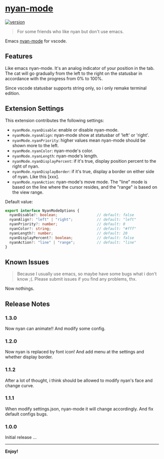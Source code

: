 # [nyan-mode](https://github.com/zakudriver/nyan-mode-vscode)

<a href="https://github.com/zakudriver/nyan-mode-vscode">
  <img alt="version" src="https://vsmarketplacebadge.apphb.com/version-short/zakudriver.nyan-mode.svg" />
</a>

>For some friends who like nyan but don't use emacs.

Emacs [nyan-mode](https://github.com/TeMPOraL/nyan-mode) for vscode.

## Features

Like emacs nyan-mode. It's an analog indicator of your position in the tab. The cat will go gradually from the left to the right on the statusbar in accordance with the progress from 0% to 100%.

Since vscode statusbar supports string only, so i only remake terminal edition.

## Extension Settings

This extension contributes the following settings:

* `nyanMode.nyanDisable`: enable or disable nyan-mode.
* `nyanMode.nyanAlign`: nyan-mode show at statusbar of 'left' or 'right'.
* `nyanMode.nyanPriority`: higher values mean nyan-mode should be shown more to the left.
* `nyanMode.nyanColor`: nyan-mode's color.
* `nyanMode.nyanLength`: nyan-mode's length.
* `nyanMode.nyanDisplayPercent`: if it's true, display position percent to the right of nyan.
* `nyanMode.nyanDisplayBorder`: if it's true, display a border on either side of nyan. Like this [xxx].
* `nyanMode.nyanAction`: nyan-mode's move mode. The "line" mode is based on the line where the cursor resides, and the "range" is based on the view range.

Default value:
```typescript
export interface NyanModeOptions {
  nyanDisable?: boolean;                  // default: false
  nyanAlign?: "left" | "right";           // default: "left"
  nyanPriority?: number;                  // default: 0
  nyanColor?: string;                     // default: "#fff"
  nyanLength?: number;                    // default: 20
  nyanDisplayPercent?: boolean;           // default: false
  nyanAction?: "line" | "range";          // default: "line"
}
```

## Known Issues

>Because I usually use emacs, so maybe have some bugs what i don't know ;(. Please submit issues if you find any problems, thx.

Now nothings.

## Release Notes

### 1.3.0

Now nyan can animate!! And modify some config.

### 1.2.0

Now nyan is replaced by font icon! And add menu at the settings and whether display border.

### 1.1.2

After a lot of thought, i think should be allowed to modify nyan's face and change curve.

### 1.1.1

When modify settings.json, nyan-mode it will change accordingly.
And fix default configs bugs.

### 1.0.0

Initial release ...

---

**Enjoy!**
